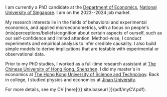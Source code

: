 I am currently a PhD candidate at the [Department of Economics](https://fass.nus.edu.sg/ecs/), [National University of Singapore](https://www.nus.edu.sg/).
I am on the 2023--2024 job market.

My research interests lie in the fields of behavioral and experimental economics, and applied microeconometrics, with a focus on people's (mis)perceptions/beliefs/cognition about certain aspects of ourself, such as our self-confidence and limited attention.
Method-wise, I conduct experiments and empirical analysis to infer credible causality. 
I also build simple models to derive implications that are testable with experimental or observational data.

Prior to my PhD studies, I worked as a full-time research assistant at [The Chinese University of Hong Kong, Shenzhen](http://www.cuhk.edu.cn/en).
I did my master's in economics at [The Hong Kong University of Science and Technology](https://www.ust.hk/).
Back in college, I studied physics and economics at [Jinan University](https://www.jnu.edu.cn/).

For more details, see my CV [here]({{ site.baseurl }}/pdf/myCV.pdf).
